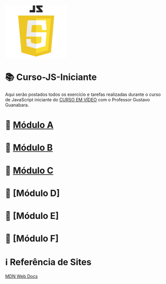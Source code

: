 ![image](https://github.com/leosviana/Curso-JS/blob/main/extras/imagem-js.png)

# :books: Curso-JS-Iniciante

Aqui serão postados todos os exercício e tarefas realizadas durante o curso de JavaScript iniciante do [CURSO EM VÍDEO](https://www.youtube.com/watch?v=1-w1RfGIov4&list=PLHz_AreHm4dlsK3Nr9GVvXCbpQyHQl1o1) com o Professor Gustavo Guanabara.

# :file_folder: [Módulo A](https://github.com/leosviana/Curso-JS-Iniciante/tree/main/Modulo%20A/README.md)<br>
# :file_folder: [Módulo B](https://github.com/leosviana/Curso-JS-Iniciante/tree/main/Modulo%20B/README.md)<br>
# :file_folder: [Módulo C](https://github.com/leosviana/Curso-JS-Iniciante/tree/main/Modulo%20C/README.md)<br>
# :file_folder: [Módulo D]<!-- (https://github.com/leosviana/Curso-JS-Iniciante/tree/main/Modulo%20D/README.md)<br> --><br>
# :file_folder: [Módulo E]<!-- (https://github.com/leosviana/Curso-JS-Iniciante/tree/main/Modulo%20E/README.md)<br> --><br>
# :file_folder: [Módulo F]<!-- (https://github.com/leosviana/Curso-JS-Iniciante/tree/main/Modulo%20F/README.md)<br> --><br>

# :information_source: Referência de Sites
[MDN Web Docs](https://developer.mozilla.org/pt-BR/) <a target="blank_"><br>
